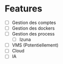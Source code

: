 # Features
* [ ] Gestion des comptes 
* [ ] Gestion des dockers
* [ ] Gestion des process
    * [ ] Izuna
* [ ] VMS (Potentiellement)
* [ ] Cloud
* [ ] IA
